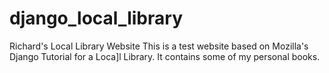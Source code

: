 # django_local_library
Richard's Local Library Website
This is a test website based on Mozilla's Django Tutorial for a Loca]l Library. 
It contains some of my personal books.
